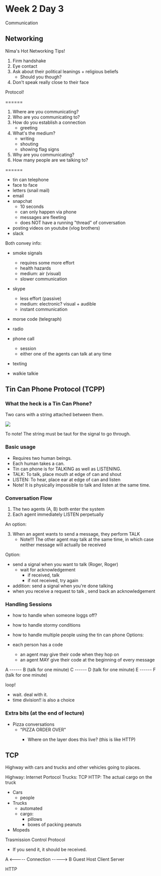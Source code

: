 # Week 2 Day 3

Communication

## Networking

Nima's Hot Networking Tips!

1. Firm handshake
2. Eye contact
3. Ask about their political leanings + religious beliefs
    - Should you though?
4. Don't speak really close to their face


Protocol!

======

1. Where are you communicating?
2. Who are you communicating to?
3. How do you establish a connection
    - greeting
4. What's the medium?
    - writing
    - shouting
    - showing flag signs
5. Why are you communicating?
6. How many people are we talking to?

======

- tin can telephone
- face to face
- letters (snail mail)
- email
- snapchat
    - 10 seconds
    - can only happen via phone
    - messages are fleeting
    - does NOT have a running "thread" of conversation
- posting videos on youtube (vlog brothers)
- slack

Both convey info:

- smoke signals
    - requires some more effort
    - health hazards
    - medium: air (visual)
    - slower communication
- skype
    - less effort (passive)
    - medium: electronic? visual + audible
    - instant communication

- morse code (telegraph)
- radio
- phone call
    - session
    - either one of the agents can talk at any time
- texting
- walkie talkie

## Tin Can Phone Protocol (TCPP)

### What the heck is a Tin Can Phone?

Two cans with a string attached between them.

![](https://upload.wikimedia.org/wikipedia/commons/0/0a/Tr%C3%A5dtelefon-illustration.png)

To note! The string must be taut for the signal to go through.

### Basic usage

- Requires two human beings.
- Each human takes a can.
- Tin can phone is for TALKING as well as LISTENING.
- TALK: To talk, place mouth at edge of can and shout
- LISTEN: To hear, place ear at edge of can and listen
- Note! It is physically impossible to talk and listen at the same time.

### Conversation Flow

1. The two agents (A, B) both enter the system
2. Each agent immediately LISTEN perpetually

An option:

3. When an agent wants to send a message, they perform TALK
    - Note!!! The other agent may talk at the same time, in which case neither message will actually be received

Option:
- send a signal when you want to talk (Roger, Roger)
    - wait for acknowledgement
        - if received, talk
        - if not received, try again
- addition: send a signal when you're done talking
- when you receive a request to talk , send back an acknowledgement

### Handling Sessions

- how to handle when someone loggs off?
- how to handle stormy conditions


- how to handle multiple people using the tin can phone
Options:
- each person has a code
    - an agent may give their code when they hop on
    - an agent MAY give their code at the beginning of every message


A ------ B (talk for one minute)
C ------ D (talk for one minute)
E ------ F (talk for one minute)

loop!

- wait. deal with it.
- time division!! is also a choice

### Extra bits (at the end of lecture)

- Pizza conversations
    - "PIZZA ORDER <toppings> OVER"
        - Where on the layer does this live? (this is like HTTP)


## TCP

Highway with cars and trucks and other vehicles going to places.


Highway: Internet Portocol
Trucks: TCP
HTTP: The actual cargo on the truck


- Cars
    - people
- Trucks
    - automated
    - cargo:
        - pillows
        - boxes of packing peanuts
- Mopeds






Trasmission Control Protocol

- If you send it, it should be received.


A <----- Connection -----> B
Guest                    Host
Client                   Server





HTTP